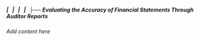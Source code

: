 ##### |   |   |   |   ├── Evaluating the Accuracy of Financial Statements Through Auditor Reports

*Add content here*